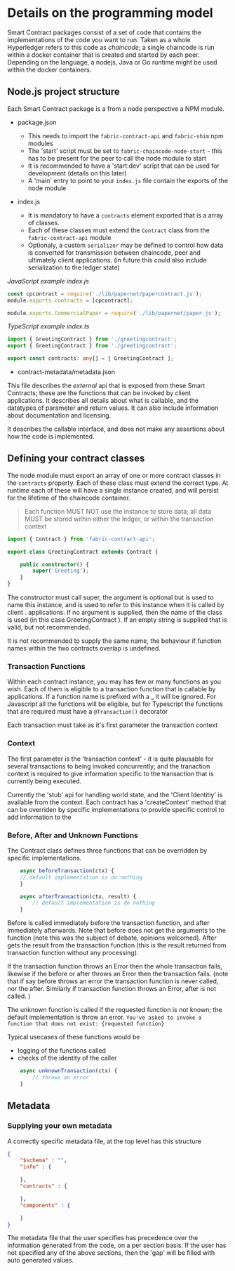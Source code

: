 # Details on the programming model

Smart Contract packages consist of a set of code that contains the implementations of the code you want to run. Taken as a whole Hyperledger refers to this code as *chaincode*; a single chaincode is run within a docker container that is created and started by each peer.  Depending on the language, a nodejs, Java or Go runtime might be used within the docker containers.

## Node.js project structure

Each Smart Contract package is a from a node perspective a NPM module.

- package.json
    - This needs to import the `fabric-contract-api` and `fabric-shim` npm modules
    - The 'start' script must be set to `fabric-chaincode-node-start` - this has to be present for the peer to call the node module to start
    - It is recommended to have a 'start:dev' script that can be used for development (details on this later)
    - A 'main' entry to point to your `index.js` file contain the exports of the node module

- index.js
    - It is mandatory to have a `contracts` element exported that is a array of classes. 
    - Each of these classes must extend the `Contract` class from the `fabric-contract-api` module
    - Optionaly, a custom `serializer` may be defined to control how data is converted for transmission between chaincode, peer and ultimately client applications. (in future this could also include serialization to the ledger state)

*JavaScript example index.js*

```javascript
const cpcontract = require('./lib/papernet/papercontract.js');
module.exports.contracts = [cpcontract];

module.exports.CommercialPaper = require('./lib/papernet/paper.js');
```

*TypeScript example index.ts*

```typescript
import { GreetingContract } from './greetingcontract';
export { GreetingContract } from './greetingcontract';

export const contracts: any[] = [ GreetingContract ];
```

- contract-metadata/metadata.json

This file describes the *external* api that is exposed from these Smart Contracts; these are the functions that can be invoked by client applications. It describes all details about what is callable, and the datatypes of parameter and return values. It can also include information about documentation and licensing. 

It describes the callable interface, and does not make any assertions about how the code is implemented. 

## Defining your contract classes

The node module must export an array of one or more contract classes in the `contracts` property.
Each of these class must extend the correct type. At runtime each of these will have a single instance created, and will persist for the lifetime of the chaincode container. 

> Each function MUST NOT use the instance to store data; all data MUST be stored within either the ledger, or within the transaction context

```typescript
import { Contract } from 'fabric-contract-api';

export class GreetingContract extends Contract {

    public constructor() {
        super('Greeting');
    }
}
```

The constructor must call super, the argument is optional but is used to name this instance, and is used to refer to this instance when it is called by client . applications. If no argument is supplied, then the name of the class is used (in this case GreetingContract ). If an empty string is supplied that is valid, but not recommended.

It is not recommended to supply the same name, the behaviour if function names within the two contracts overlap is undefined. 

### Transaction Functions

Within each contract instance, you may has few or many functions as you wish. Each of them is eligible to a transaction function that is callable by applications.
If a function name is prefixed with a _ it will be ignored.  For Javascript all the functions will be eligible, but for Typescript the functions that are required must have a `@Transaction()` decorator

Each transaction must take as it's first parameter the transaction context

### Context

The first parameter is the 'transaction context' - it is quite plausable for several transactions to being invoked concurrently; and the tranaction context is required to give information specific to the transaction that is currently being executed. 

Currently the 'stub' api for handling world state, and the 'Client Identitiy' is available from the context.
Each contract has a 'createContext' method that can be overriden by specific implementations to provide specific control to add information to the 


### Before, After and Unknown Functions

The Contract class defines three functions that can be overridden by specific implementations.

```javascript
    async beforeTransaction(ctx) {
    // default implementation is do nothing
    }

    async afterTransaction(ctx, result) {
        // default implementation is do nothing
    }
```

Before is called immediately before the transaction function, and after immediately afterwards. Note that before does not get the arguments to the function (note this was the subject of debate, opinions welcomed). After gets the result from the transaction function (this is the result returned from transaction function without any processing). 

If the transaction function throws an Error then the whole transaction fails, likewise if the before or after throws an Error then the transaction fails. (note that if say before throws an error the transaction function is never called, nor the after. Similarly if transaction function throws an Error, after is not called. )

The unknown function is called if the requested function is not known; the default implementation is throw an error. `You've asked to invoke a function that does not exist: {requested function}` 

Typical usecases of these functions would be

- logging of the functions called
- checks of the identity of the caller


```javascript
    async unknownTransaction(ctx) {
        // throws an error 
    }
```

## Metadata

### Supplying your own metadata
A correctly specific metadata file, at the top level has this structure

```json
{
    "$schema" : "",
    "info" : {

    },
    "contracts" : {

    },
    "components" : {

    }
}
```

The metadata file that the user specifies has precedence over the information generated from the code, on a per section basis. If the user has not specified any of the above sections, then the 'gap' will be filled with auto generated values. 

